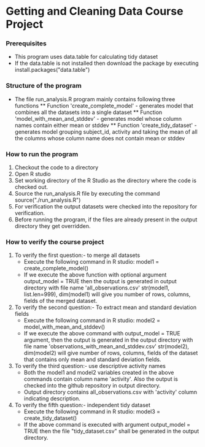 Getting and Cleaning Data Course Project
========================================

### Prerequisites
* This program uses data.table for calculating tidy dataset
* If the data.table is not installed then download the package by executing install.packages("data.table")

### Structure of the program
* The file run_analysis.R program mainly contains following three functions
** Function 'create_complete_model' - generates model that combines all the datasets into a single dataset
** Function 'model_with_mean_and_stddev' - generates model whose column names contain either mean or stddev
** Function 'create_tidy_dataset' - generates model grouping subject_id, activity and taking the mean of all the columns whose column name does not contain mean or stddev

### How to run the program
1. Checkout the code to a directory
2. Open R studio
3. Set working directory of the R Studio as the directory where the code is checked out.
4. Source the run_analysis.R file by executing the command source("./run_analysis.R")
5. For verification the output datasets were checked into the repository for verification.
6. Before running the program, if the files are already present in the output directory they get overridden.

### How to verify the course project
1. To verify the first question:- to merge all datasets
	* Execute the following command in R studio: model1 = create_complete_model()
	* If we execute the above function with optional argument output_model = TRUE then the output is generated in output directory with file name 'all_observations.csv' str(model1, list.len=999), dim(model1) will give you number of rows, columns, fields of the merged dataset.
2. To verify the second question:- To extract mean and standard deviation fields
	* Execute the following command in R studio: model2 = model_with_mean_and_stddev()
	* If we execute the above command with output_model = TRUE argument, then the output is generated in the output directory with file name 'observations_with_mean_and_stddev.csv' str(model2), dim(model2) will give number of rows, columns, fields of the dataset that contains only mean and standard deviation fields.
3. To verify the third question:- use descriptive activity names
	* Both the model1 and model2 variables created in the above commands contain column name 'activity'. Also the output is checked into the github repository in output directory.
	* Output directory contains all_observations.csv with 'activity' column indicating description.
4. To verify the fifth question:- independent tidy dataset
	* Execute the following command in R studio: model3 = create_tidy_dataset()
	* If the above command is executed with argument output_model = TRUE then the file "tidy_dataset.csv" shall be generated in the output directory.

